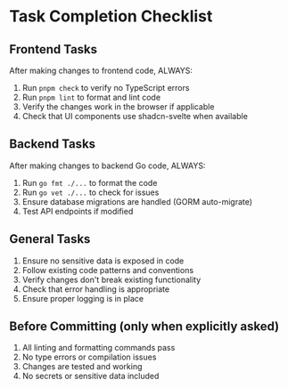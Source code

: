 # Task Completion Checklist

## Frontend Tasks
After making changes to frontend code, ALWAYS:
1. Run `pnpm check` to verify no TypeScript errors
2. Run `pnpm lint` to format and lint code
3. Verify the changes work in the browser if applicable
4. Check that UI components use shadcn-svelte when available

## Backend Tasks
After making changes to backend Go code, ALWAYS:
1. Run `go fmt ./...` to format the code
2. Run `go vet ./...` to check for issues
3. Ensure database migrations are handled (GORM auto-migrate)
4. Test API endpoints if modified

## General Tasks
1. Ensure no sensitive data is exposed in code
2. Follow existing code patterns and conventions
3. Verify changes don't break existing functionality
4. Check that error handling is appropriate
5. Ensure proper logging is in place

## Before Committing (only when explicitly asked)
1. All linting and formatting commands pass
2. No type errors or compilation issues
3. Changes are tested and working
4. No secrets or sensitive data included